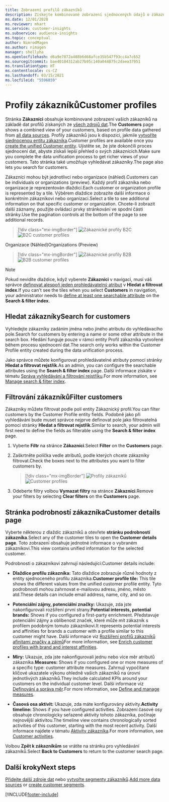 ```yaml
---
title: Zobrazení profilů zákazníků
description: Získejte kombinované zobrazení sjednocených údajů o zákaznících.
ms.date: 12/01/2020
ms.reviewer: mhart
ms.service: customer-insights
ms.subservice: audience-insights
ms.topic: conceptual
author: NimrodMagen
ms.author: nimagen
manager: shellyha
ms.openlocfilehash: d6a9e7872a488b6d68afce35b547f93cc4a7c652
ms.sourcegitcommit: bae40184312ab27b95c140a044875c2daea37951
ms.translationtype: HT
ms.contentlocale: cs-CZ
ms.lasthandoff: 03/15/2021
ms.locfileid: "5596859"
---
```

# <a name="customer-profiles"></a><span data-ttu-id="29671-103">Profily zákazníků</span><span class="sxs-lookup"><span data-stu-id="29671-103">Customer profiles</span></span>

<span data-ttu-id="29671-104">Stránka **Zákazníci** obsahuje kombinované zobrazení vašich zákazníků na základě dat profilů získaných ze [všech zdrojů dat](data-sources.md).</span><span class="sxs-lookup"><span data-stu-id="29671-104">The **Customers** page shows a combined view of your customers, based on profile data gathered from [all data sources](data-sources.md).</span></span> <span data-ttu-id="29671-105">Profily zákazníků jsou k dispozici, jakmile [vytvoříte sjednocenou entitu zákazníka](data-unification.md).</span><span class="sxs-lookup"><span data-stu-id="29671-105">Customer profiles are available once you [create the unified Customer entity](data-unification.md).</span></span> <span data-ttu-id="29671-106">Ujistěte se, že jste dokončili proces sjednocení dat, abyste získali lepší přehled o svých zákaznících.</span><span class="sxs-lookup"><span data-stu-id="29671-106">Make sure you complete the data unification process to get richer views of your customers.</span></span> <span data-ttu-id="29671-107">Tato stránka také umožňuje vyhledávat zákazníky.</span><span class="sxs-lookup"><span data-stu-id="29671-107">The page also lets you search for customers.</span></span>

<span data-ttu-id="29671-108">Zákazníci mohou být jednotlivci nebo organizace (náhled).</span><span class="sxs-lookup"><span data-stu-id="29671-108">Customers can be individuals or organizations (preview).</span></span> <span data-ttu-id="29671-109">Každý profil zákazníka nebo organizace je reprezentován dlaždicí.</span><span class="sxs-lookup"><span data-stu-id="29671-109">Each customer or organization profile is represented by a tile.</span></span> <span data-ttu-id="29671-110">Výběrem dlaždice zobrazíte další informace o konkrétním zákazníkovi nebo organizaci.</span><span class="sxs-lookup"><span data-stu-id="29671-110">Select a tile to see additional information on that specific customer or organization.</span></span> <span data-ttu-id="29671-111">Chcete-li zobrazit další záznamy, použijte ovládací prvky stránkování ve spodní části stránky.</span><span class="sxs-lookup"><span data-stu-id="29671-111">Use the pagination controls at the bottom of the page to see additional records.</span></span>

> [!div class="mx-imgBorder"] 
> <span data-ttu-id="29671-112">![Zákaznické profily B2C](media/profiles-customers.png "Zákaznické profily B2C")</span><span class="sxs-lookup"><span data-stu-id="29671-112">![B2C customer profiles](media/profiles-customers.png "B2C customer profiles")</span></span>

<span data-ttu-id="29671-113">Organizace (Náhled)</span><span class="sxs-lookup"><span data-stu-id="29671-113">Organizations (Preview)</span></span>
> [!div class="mx-imgBorder"] 
> <span data-ttu-id="29671-114">![Zákaznické profily B2B](media/profile-customers-b2b.png "Zákaznické profily B2B")</span><span class="sxs-lookup"><span data-stu-id="29671-114">![B2B customer profiles](media/profile-customers-b2b.png "B2B customer profiles")</span></span>

> [!NOTE]
> <span data-ttu-id="29671-115">Pokud nevidíte dlaždice, když vyberete **Zákazníci** v navigaci, musí váš správce [definovat alespoň jeden prohledávatelný atribut](search-filter-index.md) v **Hledat a filtrovat index**.</span><span class="sxs-lookup"><span data-stu-id="29671-115">If you can't see the tiles when you select **Customers** in navigation, your administrator needs to [define at least one searchable attribute](search-filter-index.md) on the **Search & filter index**.</span></span>

## <a name="search-for-customers"></a><span data-ttu-id="29671-116">Hledat zákazníky</span><span class="sxs-lookup"><span data-stu-id="29671-116">Search for customers</span></span>

<span data-ttu-id="29671-117">Vyhledejte zákazníky zadáním jména nebo jiného atributu do vyhledávacího pole.</span><span class="sxs-lookup"><span data-stu-id="29671-117">Search for customers by entering a name or some other attribute in the search box.</span></span> <span data-ttu-id="29671-118">Hledání funguje pouze v rámci entity Profil zákazníka vytvořené během procesu sjednocení dat.</span><span class="sxs-lookup"><span data-stu-id="29671-118">The search only works within the Customer Profile entity created during the data unification process.</span></span>

<span data-ttu-id="29671-119">Jako správce můžete konfigurovat prohledávatelné atributy pomocí stránky **Hledat a filtrovat rejstřík**.</span><span class="sxs-lookup"><span data-stu-id="29671-119">As an admin, you can configure the searchable attributes using the **Search & filter index** page.</span></span> <span data-ttu-id="29671-120">Další informace získáte v tématu [Správa vyhledávání a filtrování rejstříku](search-filter-index.md).</span><span class="sxs-lookup"><span data-stu-id="29671-120">For more information, see [Manage search & filter index](search-filter-index.md).</span></span>

## <a name="filter-customers"></a><span data-ttu-id="29671-121">Filtrování zákazníků</span><span class="sxs-lookup"><span data-stu-id="29671-121">Filter customers</span></span>

<span data-ttu-id="29671-122">Zákazníky můžete filtrovat podle polí entity Zákaznický profil.</span><span class="sxs-lookup"><span data-stu-id="29671-122">You can filter customers by the Customer Profile entity fields.</span></span> <span data-ttu-id="29671-123">Podobně jako při vyhledávání bude muset správce nejprve definovat pole jako filtrovatelná pomocí stránky **Hledat a filtrovat rejstřík**.</span><span class="sxs-lookup"><span data-stu-id="29671-123">Similar to search, your admin will first need to define the fields as filterable using the **Search & filter index** page.</span></span>

1. <span data-ttu-id="29671-124">Vyberte **Filtr** na stránce **Zákazníci**.</span><span class="sxs-lookup"><span data-stu-id="29671-124">Select **Filter** on the **Customers** page.</span></span>

2. <span data-ttu-id="29671-125">Zaškrtněte políčka vedle atributů, podle kterých chcete zákazníky filtrovat.</span><span class="sxs-lookup"><span data-stu-id="29671-125">Check the boxes next to the attributes you want to filter customers by.</span></span>

   > [!div class="mx-imgBorder"] 
   > <span data-ttu-id="29671-126">![Profily zákazníků](media/profiles-customers3.png "Profily zákazníků")</span><span class="sxs-lookup"><span data-stu-id="29671-126">![Customer profiles](media/profiles-customers3.png "Customer profiles")</span></span>

3. <span data-ttu-id="29671-127">Odeberte filtry volbou **Vymazat filtry** na stránce **Zákazníci**.</span><span class="sxs-lookup"><span data-stu-id="29671-127">Remove your filters by selecting **Clear filters** on the **Customers** page.</span></span>

##  <a name="customer-details-page"></a><span data-ttu-id="29671-128">Stránka podrobností zákazníka</span><span class="sxs-lookup"><span data-stu-id="29671-128">Customer details page</span></span>

<span data-ttu-id="29671-129">Vyberte některou z dlaždic zákazníků a otevřete **stránku podrobností zákazníka**.</span><span class="sxs-lookup"><span data-stu-id="29671-129">Select any of the customer tiles to open the **Customer details page**.</span></span> <span data-ttu-id="29671-130">Toto zobrazení obsahuje jednotné informace o vybraném zákazníkovi.</span><span class="sxs-lookup"><span data-stu-id="29671-130">This view contains unified information for the selected customer.</span></span>

<span data-ttu-id="29671-131">Podrobnosti o zákazníkovi zahrnují následující:</span><span class="sxs-lookup"><span data-stu-id="29671-131">Customer details include:</span></span>

-   <span data-ttu-id="29671-132">**Dlaždice profilu zákazníka:** Tato dlaždice zobrazuje různé hodnoty z entity sjednoceného profilu zákazníka.</span><span class="sxs-lookup"><span data-stu-id="29671-132">**Customer profile tile:** This tile shows the different values from the unified customer profile entity.</span></span> <span data-ttu-id="29671-133">Tyto podrobnosti mohou zahrnovat e-mailovou adresu, jméno, město atd.</span><span class="sxs-lookup"><span data-stu-id="29671-133">These details can include email address, name, city, and so on.</span></span> 

-   <span data-ttu-id="29671-134">**Potenciální zájmy, potenciální značky:** Ukazuje, zda jste nakonfigurovali rozšíření první strany.</span><span class="sxs-lookup"><span data-stu-id="29671-134">**Potential interests, potential brands:** Shows if you configured a first-party enrichment.</span></span> <span data-ttu-id="29671-135">Představuje potenciální zájmy a oblíbenost značek, které může mít zákazník s profilem podobným tomuto zákazníkovi.</span><span class="sxs-lookup"><span data-stu-id="29671-135">It represents potential interests and affinities for brands a customer with a profile similar to this customer might have.</span></span> <span data-ttu-id="29671-136">Další informace viz [Rozšíření profilů zákazníků afinitami značky a zájmů](enrichment-microsoft-graph.md)</span><span class="sxs-lookup"><span data-stu-id="29671-136">For more information, see [Enrich customer profiles with brand and interest affinities](enrichment-microsoft-graph.md).</span></span>

-   <span data-ttu-id="29671-137">**Míry:** Ukazuje, zda jste nakonfigurovali jednu nebo více měr atributů zákazníka.</span><span class="sxs-lookup"><span data-stu-id="29671-137">**Measures:** Shows if you configured one or more measures of a specific type: customer attribute measures.</span></span> <span data-ttu-id="29671-138">Zahrnují vypočítané klíčové ukazatele výkonu ohledně vašich zákazníků na úrovni jednotlivých zákazníků.</span><span class="sxs-lookup"><span data-stu-id="29671-138">They include calculated KPIs around your customers on the individual customer level.</span></span> <span data-ttu-id="29671-139">Další informace viz [Definování a správa měr](measures.md).</span><span class="sxs-lookup"><span data-stu-id="29671-139">For more information, see [Define and manage measures](measures.md).</span></span>

-   <span data-ttu-id="29671-140">**Časová osa aktivit:** Ukazuje, zda máte konfigurovány aktivity.</span><span class="sxs-lookup"><span data-stu-id="29671-140">**Activity timeline:** Shows if you have configured activities.</span></span> <span data-ttu-id="29671-141">Zobrazení časové osy obsahuje chronologicky seřazené aktivity tohoto zákazníka, počínaje nejnovější aktivitou.</span><span class="sxs-lookup"><span data-stu-id="29671-141">The timeline view contains chronologically sorted activities of this customer, starting with the most recent activity.</span></span> <span data-ttu-id="29671-142">Další informace najdete v tématu [Aktivity zákazníka](activities.md).</span><span class="sxs-lookup"><span data-stu-id="29671-142">For more information, see [Customer activities](activities.md).</span></span>

<span data-ttu-id="29671-143">Volbou **Zpět k zákazníkům** se vrátíte na stránku pro vyhledávání zákazníků.</span><span class="sxs-lookup"><span data-stu-id="29671-143">Select **Back to Customers** to return to the customer search page.</span></span>

## <a name="next-steps"></a><span data-ttu-id="29671-144">Další kroky</span><span class="sxs-lookup"><span data-stu-id="29671-144">Next steps</span></span>

<span data-ttu-id="29671-145">[Přidejte další zdroje dat](data-sources.md) nebo [vytvořte segmenty zákazníků](segments.md).</span><span class="sxs-lookup"><span data-stu-id="29671-145">[Add more data sources](data-sources.md) or [create customer segments](segments.md).</span></span>


[!INCLUDE[footer-include](../includes/footer-banner.md)]